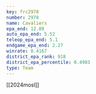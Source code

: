 ```yaml
---
key: frc2978
number: 2978
name: Cavaliers
epa_end: 12.89
auto_epa_end: 5.52
teleop_epa_end: 5.1
endgame_epa_end: 2.27
winrate: 0.4167
district_epa_rank: 918
district_epa_percentile: 0.4903
type: Team
---
```

[[2024mosl]]
